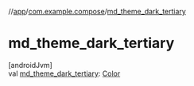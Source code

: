 //[app](../../index.md)/[com.example.compose](index.md)/[md_theme_dark_tertiary](md_theme_dark_tertiary.md)

# md_theme_dark_tertiary

[androidJvm]\
val [md_theme_dark_tertiary](md_theme_dark_tertiary.md): [Color](https://developer.android.com/reference/kotlin/androidx/compose/ui/graphics/Color.html)
